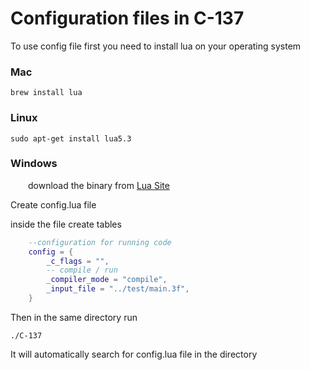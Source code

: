 # Configuration files in C-137

To use config file first you need to install lua on your operating system
### Mac
    brew install lua
### Linux 
    sudo apt-get install lua5.3
### Windows
&emsp;&emsp;download the binary from [Lua Site]( https://www.lua.org/download.html)

Create config.lua file

inside the file create tables
```lua
    --configuration for running code
    config = {
        _c_flags = "",
        -- compile / run 
        _compiler_mode = "compile",
        _input_file = "../test/main.3f",
    }

```
    
Then in the same directory run 

    ./C-137

It will automatically search for config.lua file in the directory